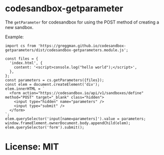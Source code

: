# codesandbox-getparameter

The `getParameter` for codesandbox for using the POST method of creating
a new sandbox.

Example:

```
import cs from 'https://greggman.github.io/codesandbox-getparameters/dist/codesandbox-getparameters.module.js';

const files = {
  'index.html', {
    content: '<script>console.log("hello world");</script>',
  },
};
const parameters = cs.getParameters({files});
const elem = document.createElement('div');
elem.innerHTML = `
  <form action="https://codesandbox.io/api/v1/sandboxes/define" method="POST" target="_blank" class="hidden">
    <input type="hidden" name="parameters" />
    <input type="submit" />
  </form>
`;
elem.querySelector('input[name=parameters]').value = parameters;
window.frameElement.ownerDocument.body.appendChild(elem);
elem.querySelector('form').submit();
```

# License: MIT

